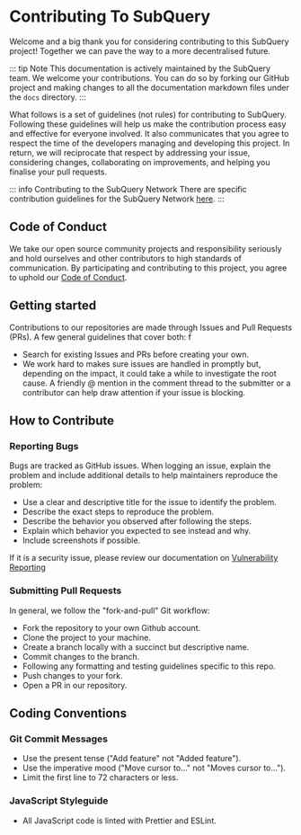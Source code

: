 # Contributing To SubQuery

Welcome and a big thank you for considering contributing to this SubQuery project! Together we can pave the way to a more decentralised future.

::: tip Note
This documentation is actively maintained by the SubQuery team. We welcome your contributions. You can do so by forking our GitHub project and making changes to all the documentation markdown files under the `docs` directory.
:::

What follows is a set of guidelines (not rules) for contributing to SubQuery. Following these guidelines will help us make the contribution process easy and effective for everyone involved. It also communicates that you agree to respect the time of the developers managing and developing this project. In return, we will reciprocate that respect by addressing your issue, considering changes, collaborating on improvements, and helping you finalise your pull requests.

::: info Contributing to the SubQuery Network
There are specific contribution guidelines for the SubQuery Network [here](../subquery_network/community.md#contributing-to-codebases).
:::

## Code of Conduct

We take our open source community projects and responsibility seriously and hold ourselves and other contributors to high standards of communication. By participating and contributing to this project, you agree to uphold our [Code of Conduct](https://github.com/subquery/subql/blob/main/CODE_OF_CONDUCT.md).

## Getting started

Contributions to our repositories are made through Issues and Pull Requests (PRs). A few general guidelines that cover both:
f
- Search for existing Issues and PRs before creating your own.
- We work hard to makes sure issues are handled in promptly but, depending on the impact, it could take a while to investigate the root cause. A friendly @ mention in the comment thread to the submitter or a contributor can help draw attention if your issue is blocking.

## How to Contribute

### Reporting Bugs

Bugs are tracked as GitHub issues. When logging an issue, explain the problem and include additional details to help maintainers reproduce the problem:

- Use a clear and descriptive title for the issue to identify the problem.
- Describe the exact steps to reproduce the problem.
- Describe the behavior you observed after following the steps.
- Explain which behavior you expected to see instead and why.
- Include screenshots if possible.

If it is a security issue, please review our documentation on [Vulnerability Reporting](./vulnerability-reporting.md)

### Submitting Pull Requests

In general, we follow the "fork-and-pull" Git workflow:

- Fork the repository to your own Github account.
- Clone the project to your machine.
- Create a branch locally with a succinct but descriptive name.
- Commit changes to the branch.
- Following any formatting and testing guidelines specific to this repo.
- Push changes to your fork.
- Open a PR in our repository.

## Coding Conventions

### Git Commit Messages

- Use the present tense ("Add feature" not "Added feature").
- Use the imperative mood ("Move cursor to..." not "Moves cursor to...").
- Limit the first line to 72 characters or less.

### JavaScript Styleguide

- All JavaScript code is linted with Prettier and ESLint.
